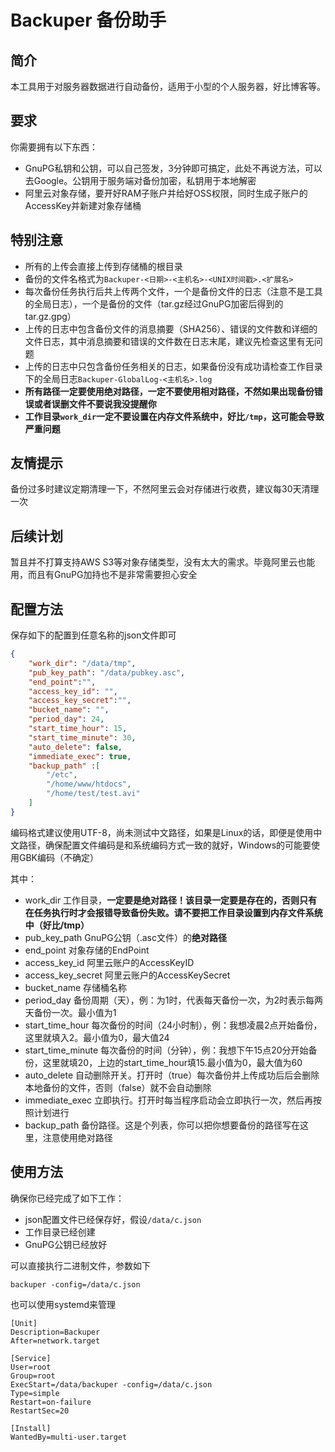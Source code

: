# Backuper 备份助手


## 简介

本工具用于对服务器数据进行自动备份，适用于小型的个人服务器，好比博客等。

## 要求

你需要拥有以下东西：

* GnuPG私钥和公钥，可以自己签发，3分钟即可搞定，此处不再说方法，可以去Google。公钥用于服务端对备份加密，私钥用于本地解密
* 阿里云对象存储，要开好RAM子账户并给好OSS权限，同时生成子账户的AccessKey并新建对象存储桶

## 特别注意

* 所有的上传会直接上传到存储桶的根目录
* 备份的文件名格式为`Backuper-<日期>-<主机名>-<UNIX时间戳>.<扩展名>`
* 每次备份任务执行后共上传两个文件，一个是备份文件的日志（注意不是工具的全局日志），一个是备份的文件（tar.gz经过GnuPG加密后得到的tar.gz.gpg）
* 上传的日志中包含备份文件的消息摘要（SHA256）、错误的文件数和详细的文件日志，其中消息摘要和错误的文件数在日志末尾，建议先检查这里有无问题
* 上传的日志中只包含备份任务相关的日志，如果备份没有成功请检查工作目录下的全局日志`Backuper-GlobalLog-<主机名>.log`
* **所有路径一定要使用绝对路径，一定不要使用相对路径，不然如果出现备份错误或者误删文件不要说我没提醒你**
* **工作目录`work_dir`一定不要设置在内存文件系统中，好比`/tmp`，这可能会导致严重问题**

## 友情提示

备份过多时建议定期清理一下，不然阿里云会对存储进行收费，建议每30天清理一次

## 后续计划

暂且并不打算支持AWS S3等对象存储类型，没有太大的需求。毕竟阿里云也能用，而且有GnuPG加持也不是非常需要担心安全

## 配置方法

保存如下的配置到任意名称的json文件即可

```json
{
    "work_dir": "/data/tmp",
    "pub_key_path": "/data/pubkey.asc",
    "end_point":"",
    "access_key_id": "",
    "access_key_secret":"",
    "bucket_name": "",
    "period_day": 24,
    "start_time_hour": 15,
    "start_time_minute": 30,
    "auto_delete": false,
    "immediate_exec": true,
    "backup_path" :[
        "/etc",
        "/home/www/htdocs",
        "/home/test/test.avi"
    ]
}
```

编码格式建议使用UTF-8，尚未测试中文路径，如果是Linux的话，即便是使用中文路径，确保配置文件编码是和系统编码方式一致的就好，Windows的可能要使用GBK编码（不确定）

其中：

* work_dir 工作目录，**一定要是绝对路径！该目录一定要是存在的，否则只有在任务执行时才会报错导致备份失败。请不要把工作目录设置到内存文件系统中（好比/tmp）**
* pub_key_path  GnuPG公钥（.asc文件）的**绝对路径**
* end_point  对象存储的EndPoint
* access_key_id  阿里云账户的AccessKeyID
* access_key_secret  阿里云账户的AccessKeySecret
* bucket_name  存储桶名称
* period_day  备份周期（天），例：为1时，代表每天备份一次，为2时表示每两天备份一次。最小值为1
* start_time_hour  每次备份的时间（24小时制），例：我想凌晨2点开始备份，这里就填入2。最小值为0，最大值24
* start_time_minute  每次备份的时间（分钟），例：我想下午15点20分开始备份，这里就填20，上边的start_time_hour填15.最小值为0，最大值为60
* auto_delete  自动删除开关。打开时（true）每次备份并上传成功后后会删除本地备份的文件，否则（false）就不会自动删除
* immediate_exec  立即执行。打开时每当程序启动会立即执行一次，然后再按照计划进行
* backup_path  备份路径。这是个列表，你可以把你想要备份的路径写在这里，注意使用绝对路径


## 使用方法

确保你已经完成了如下工作：

* json配置文件已经保存好，假设`/data/c.json`
* 工作目录已经创建
* GnuPG公钥已经放好

可以直接执行二进制文件，参数如下

```shell script
backuper -config=/data/c.json
```

也可以使用systemd来管理

```editorconfig
[Unit]
Description=Backuper
After=network.target

[Service]
User=root
Group=root
ExecStart=/data/backuper -config=/data/c.json
Type=simple
Restart=on-failure
RestartSec=20

[Install]
WantedBy=multi-user.target
```

